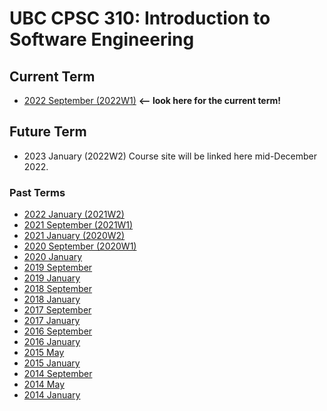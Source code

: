 # UBC CPSC 310: Introduction to Software Engineering

## Current Term

* [2022 September (2022W1)](https://sites.google.com/view/ubc-cpsc310-22w1/home) **<-- look here for the current term!**

## Future Term

* 2023 January (2022W2) Course site will be linked here mid-December 2022.

### Past Terms

* [2022 January (2021W2)](https://sites.google.com/view/ubc-cpsc310-21w2-intro-to-se/)
* [2021 September (2021W1)](https://sites.google.com/view/ubc-cpsc310-21w1/)
* [2021 January (2020W2)](https://sites.google.com/view/ubc-cpsc310-20w2-intro-to-se/home/)
* [2020 September (2020W1)](https://sites.google.com/view/ubc-cpsc310-20w1-intro-to-se/)
* [2020 January](https://sites.google.com/site/cpsc31019w2/)
* [2019 September](https://github.com/ubccpsc/310/blob/2019sept/README.md)
* [2019 January](https://www.ugrad.cs.ubc.ca/~cs310/2018w2/index.html)
* [2018 September](https://github.com/ubccpsc/310/blob/2018sept/README.md)
* [2018 January](https://github.com/ubccpsc/310/blob/2018jan/README.md)
* [2017 September](https://www.ugrad.cs.ubc.ca/~cs310/2017W1/index.html)
* [2017 January](https://github.com/ubccpsc/310/tree/2017jan)
* [2016 September](https://github.com/ubccpsc/310/tree/2016sept)
* [2016 January](https://sites.google.com/site/cpsc3102015w1/)
* [2015 May](https://sites.google.com/site/ubccs3102015s1/)
* [2015 January](https://sites.google.com/site/ubccs3102014w2/)
* [2014 September](http://www.ugrad.cs.ubc.ca/~cs310/2014W1/])
* [2014 May](http://www.ugrad.cs.ubc.ca/~cs310/2014S1/)
* [2014 January](http://www.ugrad.cs.ubc.ca/~cs310/2013W2/)

